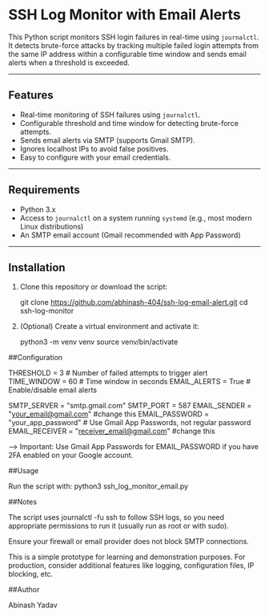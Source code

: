 # SSH Log Monitor with Email Alerts

This Python script monitors SSH login failures in real-time using `journalctl`. It detects brute-force attacks by tracking multiple failed login attempts from the same IP address within a configurable time window and sends email alerts when a threshold is exceeded.

---

## Features

- Real-time monitoring of SSH failures using `journalctl`.
- Configurable threshold and time window for detecting brute-force attempts.
- Sends email alerts via SMTP (supports Gmail SMTP).
- Ignores localhost IPs to avoid false positives.
- Easy to configure with your email credentials.

---

## Requirements

- Python 3.x
- Access to `journalctl` on a system running `systemd` (e.g., most modern Linux distributions)
- An SMTP email account (Gmail recommended with App Password)

---

## Installation

1. Clone this repository or download the script:

	git clone https://github.com/abhinash-404/ssh-log-email-alert.git
	cd ssh-log-monitor

2. (Optional) Create a virtual environment and activate it:
	
	python3 -m venv venv
	source venv/bin/activate

##Configuration

THRESHOLD = 3          # Number of failed attempts to trigger alert
TIME_WINDOW = 60       # Time window in seconds
EMAIL_ALERTS = True    # Enable/disable email alerts

SMTP_SERVER = "smtp.gmail.com"
SMTP_PORT = 587
EMAIL_SENDER = "your_email@gmail.com" #change this
EMAIL_PASSWORD = "your_app_password"  # Use Gmail App Passwords, not regular password
EMAIL_RECEIVER = "receiver_email@gmail.com" #change this

--> Important: Use Gmail App Passwords for EMAIL_PASSWORD if you have 2FA enabled on your Google account.

##Usage

Run the script with:
	python3 ssh_log_monitor_email.py

##Notes

The script uses journalctl -fu ssh to follow SSH logs, so you need appropriate permissions to run it (usually run as root or with sudo).

Ensure your firewall or email provider does not block SMTP connections.

This is a simple prototype for learning and demonstration purposes. For production, consider additional features like logging, configuration files, IP blocking, etc.

##Author

Abinash Yadav

